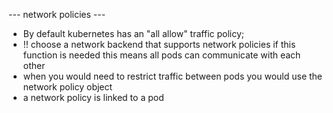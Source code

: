 --- network policies ---
- By default kubernetes has an "all allow" traffic policy;
- !! choose a network backend that supports network policies if this function is needed
  this means all pods can communicate with each other
- when you would need to restrict traffic between pods you would use the network policy object
- a network policy is linked to a pod
